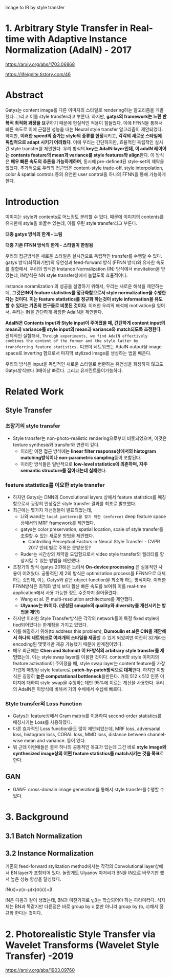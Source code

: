 
Image to IR by style transfer

# 1. Arbitrary Style Transfer in Real-time with Adaptive Instance Normalization (AdaIN) - 2017
https://arxiv.org/abs/1703.06868


https://lifeignite.tistory.com/46


# Abstract

Gatys는 content image를 다른 이미지의 스타일로 rendering하는 알고리즘을 개발했다. 그리고 이를 style transfer라고 부른다. 하지만, **gatys의 framework는 느린 반복적 최적화 과정을 요구**하기 때문에 현실적인 적용이 힘들었다. 이에 FFNN을 통해서 빠른 속도로 이에 근접한 성능을 내는 Neural style transfer 알고리즘이 제안되었다. 하지만, **이러한 speed의 증가는 style의 종류를 한정**시키고, **각각의 새로운 스타일에 독립적으로 adapt 시키기 어려웠다**. 이에 우리는 간단하지만, 효율적인 독립적인 실시간 style transfer를 제안한다. 우리 방식의 **key는 AdaIN layer인데, 이 adaIN 레이어는 contents feature의 mean과 variance를 style features와 align**한다. 이 방식은 **매우 빠른 속도의 추론을 가능하게하며**, 동시에 pre-defined된 style-set의 제약을 없앴다. 추가적으로 우리의 접근법은 content-style trade-off, style interpolation, color & spatial controls 등의 유연한 user control을 하나의 FFNN을 통해 가능하게 한다.

# Introduction

이미지는 style과 contents로 어느정도 분리할 수 있다. 때문에 이미지의 contents를 유지한체 style을 바꿀수 있는데, 이를 우린 style transfer라고 부른다.

**대충 gatys 방식의 한계 - 느림**

**대충 기존 FFNN 방식의 한계 - 스타일이 한정됨**

우리의 접근방식은 새로운 스타일은 실시간으로 독립적인 transfer를 수행할 수 있다. gatys 방식(최적화기반)의 유연성과 feed-forward 방식 (FFNN 방식)와 유사한 속도를 결합해서. 우리의 방식은 Instance Normalization (IN) 방식에서 movitation을 받았는데, IN방식은 NN style transfer상에서 놀랍도록 효율적이다.

instance noramlization 의 성공을 설명하기 위해서, 우리는 새로운 해석을 제안하는데, **그것은IN이 feature statistics를 정규화함으로서 style normalization을 수행한다는 것이다. 이는 feature statistics를 정규화 하는것이 style information을 유도할 수 있다는 기존의 연구들로 비롯된 것이다**. 이러한 우리의 해석에 motivation을 얻어서, 우리는 IN을 간단하게 확장한 AdaIN을 제안한다.

**AdaIN은 Contents input과 Style input이 주어졌을 때, 간단하게 content input의 mean과 variance를 style input의 mean과 variance와 match되도록 조정한다**. 전체적인 실험해서, `Through experiments, we find AdaIN effectively combines the content of the former and the style latter by transferring feature statistics.` 디코더 네트워크는 AdaIN output을 image space로 inverting 함으로서 마지막 stylized image를 생성하는 법을 배운다.

우리의 방식은 input을 독립적인 새로운 스타일로 변환하는 유연성을 희생하지 않고도 Gatys방식보다 3배이상 빠르다. 그리고 유저컨트롤이가능하다.




# Related Work

## Style Transfer

### 초창기의 style transfer

- Style transfer는 non-photo-realistic rendering으로부터 비롯되었으며, 이것은 texture synthesis와 transfer와 연관이 깊다.
    - 이러한 이전 접근 방식에는 **linear filter response상에서의 histogram matching방식이나 non-parametric sampling**등이 포함된다.
    - 이러한 방식들은 일반적으로 **low-level statistics에 의존하며, 자주 semantic structure를 잡아내는데 실패**했다.

### feature statistics를 이요한 style transfer

- 하지만 Gatys는 DNN의 Convolutional layers 상에서 feature statistics를 매칭함으로서 굉장히 인상깊은 style transfer 결과를 최초로 발표했다.
- 최근에는 몇가지 개선점들이 발표되었는데,
    - Li와 wand는 `local patterns를 찾기 위한 (enforce)` deep feature space상에서의 MRF framework를 제안했다.
    - gatys는 color preservation, spatial location, scale of style transfer를 조절할 수 있는 새로운 방법을 제안했다.
        - Controlling Perceptual Factors in Neural Style Transfer - CVPR 2017 인데 별로 주목은 못받은듯?
    - Ruder는 시간상의 제약을 도입함으로서 video style transfer의 퀄리티를 향상시킬 수 있는 방법을 제안했다.
- 초창기의 방식 (gatys 2016)은 느려서 **On-device processing** 은 실용적인 사용이 어려웠다. 공통적인 제 2의 방식은 optimization process를 FFNN으로 대체하는 것인데, 이는 Gatys와 같은 object function을 최소화 하는 방식이다. 이러한 FFNN방식은 최적화 방식 보다 훨신 빠른 속도를 보여줘 이를 real-time application에서 사용 가능한 정도 수준까지 끌어올렸다.
    - Wang et al. 은 multi-resolution architecture를 제안했다.
    - **Ulyanov는 IN이다. (생성된 smaple의 quality와 diversity를 개선시키는 방법을 제안)**
- 하지만 이러한 Style Transfer방식은 각각의 network들이 특정 fixed style에 tied되어있다는 한계점을 가지고 있었다.
- 이를 해결하기 위해(to address this problem), **Dumoulin et al은 CIN을 제안해서 하나의 네트워크로 여러개의 스타일을 제공**할 수 있게 되었찌만 여전히 32개라는 encoding된 몇몇개만 제공 가능했기 때문에 한계점이있다.
- 매우 최근에는 **Chen and Schmidt 이 FF방식의 arbitrary style transfer를 제안**했는데, 이는 style swap layer를 이용한 것이다. content와 style 이미지의 feature activation이 주어졌을 때, style swap layer는 content feature를 가장 가깝게 매칭된 style feature로 p**atch-by-patch방식으로 대체**한다. 하지만 이방식은 굉장히 **높은 computational bottleneck**을만든다. 거의 512 x 512 인풋 이미지에 대하여 style swap을 수행하는데만 95%에 이르는 계산을 사용한다. 우리의 AdaIN은 이방식에 비해서 거의 수배에서 수십배 빠르다.

### Style transfer의 Loss Function

- Gatys는 feature상에서 Gram matrix를 이용하여 second-order statistics를 매칭시키는 Loss를 사용하였다.
- 다른 효과적인 Loss function들도 많이 제안되었는데, MRF loss, adversarial loss, histogram loss, CORAL loss, MMD loss, distance between channel-wise mean and variance. 등이 있다.
- 뭐 근데 이런애들은 결국 하나의 공통적인 목표가 있는데 그건 바로 **style image와 synthesized image상의 어떤 feature statistics를 match시키는 것을 목표**로한다.





## GAN

- GAN도 cross-domain image generation을 통해서 style transfer를수행할 수 있다.

# 3. Background

## 3.1 Batch Normalization





## 3.2 Instance Normalization

기존의 feed-forward stylization method에서는 각각의 Convolutional layer상에서 BN layer가 포함되어 있다. 놀랍게도 Ulyanov 아저씨가 BN을 IN으로 바꾸기만 했서 높은 성능 향상을 달성했다.

IN(x)=γ(x−μ(x)σ(x))+β

IN은 다음과 같이 생겼는데, BN과 마찬가지로 γ,β는 학습되어야 하는 파라미터다. 식자체는 BN과 똑같지만 다른점은 바로 group by c 뿐만 아니라 group by (b, c)해서 정규화 한다는 것이다.







# 2. Photorealistic Style Transfer via Wavelet Transforms (Wavelet Style Transfer) -2019
https://arxiv.org/abs/1903.09760



















